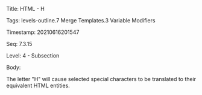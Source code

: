 Title:  HTML - H

Tags:   levels-outline.7 Merge Templates.3 Variable Modifiers

Timestamp: 20210616201547

Seq:    7.3.15

Level:  4 - Subsection

Body: 

The letter "H" will cause selected special characters to be translated to their equivalent HTML entities.

